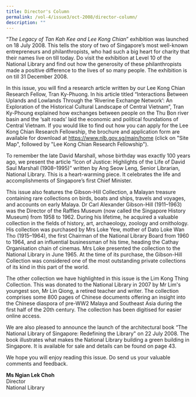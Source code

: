 ```yaml
---
title: Director's Column
permalink: /vol-4/issue3/oct-2008/director-column/
description: ""
---
```

“*The Legacy of Tan Kah Kee and Lee Kong Chian*” exhibition was launched on 18 July 2008. This tells the story of two of Singapore’s most well-known entrepreneurs and philanthropists, who had such a big heart for charity that their names live on till today. Do visit the exhibition at Level 10 of the National Library and find out how the generosity of these philanthropists made a positive difference to the lives of so many people. The exhibition is on till 31 December 2008.

In this issue, you will find a research article written by our Lee Kong Chian Research Fellow, Tran Ky-Phuong. In his article titled “Interactions Between Uplands and Lowlands Through the ‘Riverine Exchange Network’: An Exploration of the Historical Cultural Landscape of Central Vietnam”, Tran Ky-Phoung explained how exchanges between people on the Thu Bon river basin and the ‘salt roads’ laid the economic and political foundations of Central Vietnam. If you would like to find out how you can apply for the Lee Kong Chian Research Fellowship, the brochure and application form are available for download at <a href="https://www.nlb.gov.sg/main/home">https://www.nlb.gov.sg/main/home</a> (click on "Site Map", followed by "Lee Kong Chian Research Fellowship").

To remember the late David Marshall, whose birthday was exactly 100 years ago, we present the article “Icon of Justice: Highlights of the Life of David Saul Marshall (1908–1995)” written by Ang Seow Leng, Senior Librarian, National Library. This is a heart-warming piece. It celebrates the life and accomplishments of Singapore’s first Chief Minister.

This issue also features the Gibson-Hill Collection, a Malayan treasure containing rare collections on birds, boats and ships, travels and voyages, and accounts on early Malaya. Dr Carl Alexander Gibson-Hill (1911–1963) was the Director of the Raffles Museum (now called the Singapore History Museum) from 1958 to 1962. During his lifetime, he acquired a valuable collection in the fields of history, art, archaeology, zoology and ornithology. His collection was purchased by Mrs Loke Yew, mother of Dato Loke Wan Tho (1915–1964), the first Chairman of the National Library Board from 1960 to 1964, and an influential businessman of his time, heading the Cathay Organisation chain of cinemas. Mrs Loke presented the collection to the National Library in June 1965. At the time of its purchase, the Gibson-Hill Collection was considered one of the most outstanding private collections of its kind in this part of the world.

The other collection we have highlighted in this issue is the Lim Kong Thing Collection. This was donated to the National Library in 2007 by Mr Lim's youngest son, Mr Lin Qiong, a retired teacher and writer. The collection comprises some 800 pages of Chinese documents offering an insight into the Chinese diaspora of pre-WW2 Malaya and Southeast Asia during the first half of the 20th century. The collection has been digitised for easier online access.

We are also pleased to announce the launch of the architectural book “The National Library of Singapore: Redefining the Library" on 22 July 2008. The book illustrates what makes the National Library building a green building in Singapore. It is available for sale and details can be found on page 43.

We hope you will enjoy reading this issue. Do send us your valuable comments and feedback.

<b>Ms Ngian Lek Choh</b><br> Director <br> National Library